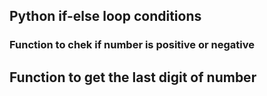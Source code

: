 ## Python if-else loop conditions
### Function to chek if number is positive or negative
## Function to get the last digit of number
